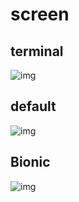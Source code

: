 # screen
## terminal
![img](https://github.com/SongZihui-sudo/EasyHtml-language/blob/main/screen_shot/SharedScreenshot.jpg)     
## default    
![img](https://github.com/SongZihui-sudo/EasyHtml-language/blob/main/screen_shot/%E5%B1%8F%E5%B9%95%E6%88%AA%E5%9B%BE%202021-11-17%20185656.jpg)   
## Bionic
![img](https://github.com/SongZihui-sudo/EasyHtml-language-HTML-MAKER/blob/main/screen_shot/%E5%B1%8F%E5%B9%95%E6%88%AA%E5%9B%BE%202021-11-24%20234018.jpg)   
